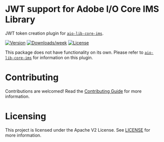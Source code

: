 # JWT support for Adobe I/O Core IMS Library

JWT token creation plugin for [`aio-lib-core-ims`](https://github.com/adobe/aio-lib-core-ims).

[![Version](https://img.shields.io/npm/v/aio-lib-core-ims-jwt.svg)](https://npmjs.org/package/aio-lib-core-ims-jwt)
[![Downloads/week](https://img.shields.io/npm/dw/aio-lib-core-ims-jwt.svg)](https://npmjs.org/package/aio-lib-core-ims-jwt)
[![License](https://img.shields.io/npm/l/aio-lib-core-ims-jwt.svg)](https://github.com/adobe/aio-lib-core-ims-jwt/blob/master/package.json)

This package does not have functionality on its own.
Please refer to [`aio-lib-core-ims`](https://github.com/adobe/aio-lib-core-ims) for information on this plugin.


# Contributing
Contributions are welcomed! Read the [Contributing Guide](CONTRIBUTING.md) for more information.


# Licensing

This project is licensed under the Apache V2 License. See [LICENSE](LICENSE) for more information.